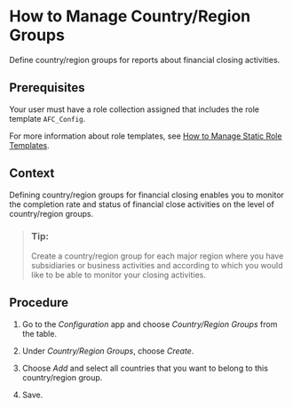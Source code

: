 <!-- loio9236c05663354e0d850a86711b57958f -->

# How to Manage Country/Region Groups

Define country/region groups for reports about financial closing activities.



<a name="loio9236c05663354e0d850a86711b57958f__prereq_fqf_dzb_ckb"/>

## Prerequisites

Your user must have a role collection assigned that includes the role template `AFC_Config`.

For more information about role templates, see [How to Manage Static Role Templates](../User_Management/How_to_Manage_Static_Role_Templates_0cca34d.md).



## Context

Defining country/region groups for financial closing enables you to monitor the completion rate and status of financial close activities on the level of country/region groups.

> ### Tip:  
> Create a country/region group for each major region where you have subsidiaries or business activities and according to which you would like to be able to monitor your closing activities.



## Procedure

1.  Go to the *Configuration* app and choose *Country/Region Groups* from the table.

2.  Under *Country/Region Groups*, choose *Create*.

3.  Choose *Add* and select all countries that you want to belong to this country/region group.

4.  Save.


